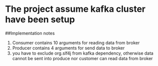 # The project assume kafka cluster have been setup

##Implementation notes

1. Consumer contains 10 arguments for reading data from broker
2. Producer contains 4 arguments for send data to broker
3. you have to exclude org.slf4j from kafka dependency, otherwise data cannot be sent into produce nor customer
   can read data from broker
